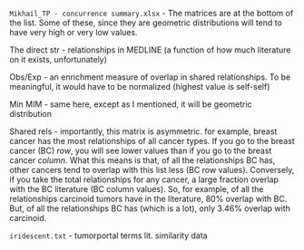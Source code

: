 `Mikhail_TP - concurrence summary.xlsx` - The matrices are at the bottom of the list. Some of these, since they are geometric distributions will tend to have very high or very low values.

The direct str - relationships in MEDLINE (a function of how much literature on it exists, unfortunately)

Obs/Exp - an enrichment measure of overlap in shared relationships. To be meaningful, it would have to be normalized (highest value is self-self)

Min MIM - same here, except as I mentioned, it will be geometric distribution

Shared rels - importantly, this matrix is asymmetric. for example, breast cancer has the most relationships of all cancer types. If you go to the breast cancer (BC) *row*, you will see lower values than if you go to the breast cancer *column*. What this means is that, of all the relationships BC has, other cancers tend to overlap with this list less (BC row values). Conversely, if you take the total relationships for any cancer, a large fraction overlap with the BC literature (BC column values). So, for example, of all the relationships carcinoid tumors have in the literature, 80% overlap with BC. But, of all the relationships BC has (which is a lot), only 3.46% overlap with carcinoid.

`iridescent.txt` - tumorportal terms lit. similarity data 